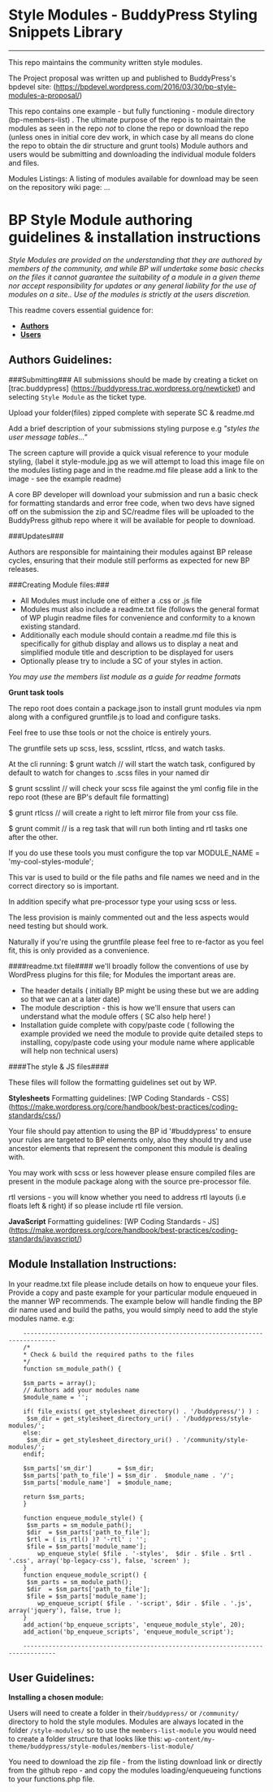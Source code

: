 # Style Modules - BuddyPress Styling Snippets Library

----------------------------------------------------------------------------------------------


This repo maintains the community written style modules.

The Project proposal was written up and published to BuddyPress's bpdevel site:
(https://bpdevel.wordpress.com/2016/03/30/bp-style-modules-a-proposal/)

This repo contains one example  - but fully functioning  - module directory (bp-members-list) . The ultimate purpose of the repo is to maintain the modules as seen in the repo _not_ to clone the repo or download the repo (unless ones in initial core dev work, in which case by all means do clone the repo to obtain the dir structure and grunt tools) Module authors and users would be submitting and downloading the individual module folders and files.

Modules Listings:
A listing of modules available for download may be seen on the repository wiki page:
...

# BP Style Module authoring guidelines & installation instructions

_Style Modules are provided on the understanding that they are authored by members of the community, and while BP will undertake some basic checks on the files it cannot guarantee the suitability of a module in a given theme nor accept responsibility for updates or any general liability for the use of modules on a site.. Use of the modules is strictly at the users discretion._

This readme covers essential guidence for:
* **<a href="#authors-guidelines">Authors</a>**
* **<a href="#user-guidelines">Users</a>**

## <span id="author-guidelines">Authors Guidelines</span>:


###Submitting###
All submissions should be made by creating a ticket on [trac.buddypress] (https://buddypress.trac.wordpress.org/newticket) and selecting `Style Module` as the ticket type.

Upload your folder(files) zipped complete with seperate SC & readme.md

Add a brief description of your submissions styling purpose e.g _"styles the user message tables..."_

The screen capture will provide a quick visual reference to your module styling, (label it style-module.jpg as we will attempt to load this image file on the modules listing page and in the readme.md file please add a link to the image - see the example readme)

A core BP developer  will download your submission and run a basic check for formatting standards and error free code, when two devs have signed off on the submission the zip and SC/readme files will be uploaded to the BuddyPress github repo where it will be available for people to download.

###Updates###

Authors are responsible for maintaining their modules against BP release cycles, ensuring that their module still performs as expected for new BP releases.

###Creating Module files:###

* All Modules must include one of either a .css or .js file
* Modules must also include a readme.txt file (follows the general format of WP plugin readme files for convenience and conformity to a known existing standard.
* Additionally each module should contain a readme.md file this is specifically for github display and allows us to display a neat and simplified module title and description to be displayed for users
* Optionally  please try to include a SC of your styles in action.

_You may use the members list module as a guide for readme formats_

**Grunt task tools**

The repo root does contain a package.json to install grunt modules via npm along with a configured gruntfile.js to load and configure tasks.

Feel free to use thse tools or not the choice is entirely yours.

The gruntfile sets up scss, less, scsslint, rtlcss, and watch tasks.

At the cli running:
$ grunt watch // will start the watch task, configured by default to watch for changes to .scss files in your named dir

$ grunt scsslint // will check your scss file against the yml config file in the repo root (these are BP's default file formatting)

$ grunt rtlcss // will create a right to left mirror file from your css file.

$ grunt commit // is a reg task that will run both linting and rtl tasks one after the other.

If you do use these tools you must configure the top var MODULE_NAME = 'my-cool-styles-module';

This var is used to build or the file paths and file names we need and in the correct directory so is important.

In addition specify what pre-processor type your using scss or less.

The less provision is mainly commented out and the less aspects would need testing but should work.

Naturally if you're using the gruntfile please feel free to re-factor as you feel fit, this is only provided as a convenience.

####readme.txt file####
we'll broadly follow the conventions of use by WordPress plugins for this file; for Modules the important areas are.
* The header details ( initially BP might be using these but we are adding so that we can at a later date)
* The module description - this is how we'll ensure that users can understand what the module offers ( SC also help here! )
* Installation guide complete with copy/paste code ( following the example provided we need  the module to provide quite detailed steps to installing, copy/paste code using your module name where applicable will help non technical users)

####The style & JS files####

These files will follow the formatting guidelines set out by WP.

**Stylesheets**
Formatting guidelines: [WP Coding Standards - CSS] (https://make.wordpress.org/core/handbook/best-practices/coding-standards/css/)

Your file should pay attention to using the BP id '#buddypress' to ensure your rules are targeted to BP elements only, also they should try and use ancestor elements that represent the component this module is dealing with.

You may work with scss or less however please ensure compiled files are present in the module package along with the source pre-processor file.

rtl versions - you will know whether you need to address rtl layouts (i.e floats left & right) if so please include rtl file version.

**JavaScript**
Formatting guidelines:  [WP Coding Standards - JS] (https://make.wordpress.org/core/handbook/best-practices/coding-standards/javascript/)

## Module Installation Instructions: ##
In your readme.txt file please include details on how to enqueue your files. Provide a copy and paste example for your particular module enqueued in the manner WP recommends. The example below will handle finding the BP dir name used  and build the paths, you would simply need to add the style modules name.
e.g:

		-------------------------------------------------------------------------------
		/*
		* Check & build the required paths to the files
		*/
		function sm_module_path() {

		$sm_parts = array();
		// Authors add your modules name
		$module_name = '';

		if( file_exists( get_stylesheet_directory() . '/buddypress/') ) :
		 $sm_dir = get_stylesheet_directory_uri() . '/buddypress/style-modules/';
		else:
		 $sm_dir = get_stylesheet_directory_uri() . '/community/style-modules/';
		endif;

		$sm_parts['sm_dir']       = $sm_dir;
		$sm_parts['path_to_file'] = $sm_dir .  $module_name . '/';
		$sm_parts['module_name']  = $module_name;

		return $sm_parts;
		}

		function enqueue_module_style() {
		 $sm_parts = sm_module_path();
		 $dir  = $sm_parts['path_to_file'];
		 $rtl = ( is_rtl() )? '-rtl' : '';
		 $file = $sm_parts['module_name'];
			wp_enqueue_style( $file . '-styles',  $dir . $file . $rtl . '.css', array('bp-legacy-css'), false, 'screen' );
		}
		function enqueue_module_script() {
		 $sm_parts = sm_module_path();
		 $dir  = $sm_parts['path_to_file'];
		 $file = $sm_parts['module_name'];
			wp_enqueue_script( $file . '-script', $dir . $file . '.js', array('jquery'), false, true );
		}
		add_action('bp_enqueue_scripts', 'enqueue_module_style', 20);
		add_action('bp_enqueue_scripts', 'enqueue_module_script');

		-------------------------------------------------------------------------------


## <span id="user-guidelines">User Guidelines</span>:

**Installing a chosen module:**

Users will need to create a folder in their`/buddypress/` or `/community/` directory to hold the style modules. Modules are always located in the folder `/style-modules/` so to use the `members-list-module`  you would need to create a folder structure that looks like this:
`wp-content/my-theme/buddypress/style-modules/members-list-module/`

You need to download the zip file - from the listing download link or directly from the github repo -  and copy the modules loading/enqueueing functions to your functions.php file.
